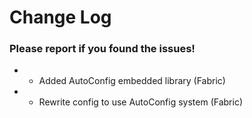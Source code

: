 # Change Log

### Please report if you found the issues!

* + Added AutoConfig embedded library (Fabric)
* * Rewrite config to use AutoConfig system (Fabric)